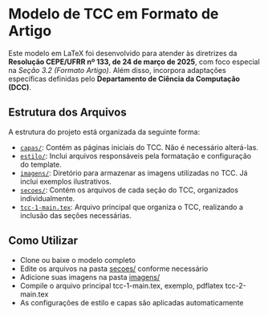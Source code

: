 # Modelo de TCC em Formato de Artigo

Este modelo em LaTeX foi desenvolvido para atender às diretrizes da **Resolução CEPE/UFRR nº 133, de 24 de março de 2025**, com foco especial na *Seção 3.2 (Formato Artigo)*. Além disso, incorpora adaptações específicas definidas pelo **Departamento de Ciência da Computação (DCC)**.

## Estrutura dos Arquivos

A estrutura do projeto está organizada da seguinte forma:

* [`capas/`](./capas): Contém as páginas iniciais do TCC. Não é necessário alterá-las.
* [`estilo/`](./estilo/): Inclui arquivos responsáveis pela formatação e configuração do template.
* [`imagens/`](./imagens/): Diretório para armazenar as imagens utilizadas no TCC. Já inclui exemplos ilustrativos.
* [`secoes/`](./secoes/): Contém os arquivos de cada seção do TCC, organizados individualmente.
* [`tcc-1-main.tex`](./tcc-2-main.tex): Arquivo principal que organiza o TCC, realizando a inclusão das seções necessárias.

## Como Utilizar

- Clone ou baixe o modelo completo
- Edite os arquivos na pasta [secoes/](./secoes/) conforme necessário
- Adicione suas imagens na pasta [imagens/](./imagens/)
- Compile o arquivo principal tcc-1-main.tex, exemplo, pdflatex tcc-2-main.tex
- As configurações de estilo e capas são aplicadas automaticamente